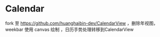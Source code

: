 # Calendar
fork 至 https://github.com/huanghaibin-dev/CalendarView ，删除年视图，weekbar 使用 canvas 绘制 ，日历手势处理转移到CalendarView
